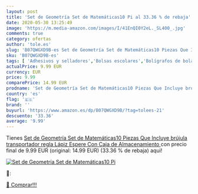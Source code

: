 ```yaml
---
layout: post
title: 'Set de Geometría Set de Matemáticas10 Pi al 33.36 % de rebaja'
date: 2020-05-30 13:25:49
image: 'https://m.media-amazon.com/images/I/41EnQI0Y2eL._SL400_.jpg'
comments: true
category: ofertas
author: 'tole.es'
slug: 'B07QWGXD9B-es Set de Geometría Set de Matemáticas10 Piezas Que Incluye...'
sku: 'B07QWGXD9B-es'
tags: [ 'Adhesivos y selladores','Bolsas escolares','Bolígrafos de bola','Bolígrafos y recambios','Bolígrafos, lápices y útiles de escritura','Bricolaje y herramientas','Compuestos de modelado para escultura','Costura y manualidades','Equipaje','Escultura','Ferretería','Hogar y cocina','Mochilas, estuches y sets escolares','Oficina y papelería','Pegamentos instantáneos', ]
actualPrice: 9.99 EUR
currency: EUR
price: 9.99
comparePrice: 14.99 EUR
prodname: 'Set de Geometría Set de Matemáticas10 Piezas Que Incluye brújula  transportador  regla  Lápiz Espere Con Caja de Almacenamiento '
country: 'es'
flag: '🇪🇸'
brand: ''
buyurl: 'https://www.amazon.es/dp/B07QWGXD9B/?tag=tolees-21'
descuento: '33.36'
average: '9.99'
---
```


Tienes [Set de Geometría Set de Matemáticas10 Piezas Que Incluye brújula  transportador  regla  Lápiz Espere Con Caja de Almacenamiento ](https://www.amazon.es/dp/B07QWGXD9B/?tag=tolees-21) con precio final de  9.99 EUR (original: 14.99 EUR) (33.36 %  de rebaja) aqui!

[![Set de Geometría Set de Matemáticas10 Pi](https://m.media-amazon.com/images/I/41EnQI0Y2eL._SL400_.jpg)](https://www.amazon.es/dp/B07QWGXD9B/?tag=tolees-21)

🔎:


[🛒 Comprar!!!](https://www.amazon.es/dp/B07QWGXD9B/?tag=tolees-21)
